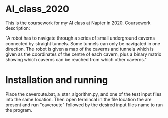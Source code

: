 # AI_class_2020
This is the coursework for my AI class at Napier in 2020. Coursework description:

"A robot has to navigate through a series of small underground caverns connected by straight 
tunnels. Some tunnels can only be navigated in one direction. The robot is given a map of the 
caverns and tunnels which is given as the coordinates of the centre of each cavern, plus a binary 
matrix showing which caverns can be reached from which other caverns."

# Installation and running

Place the caveroute.bat, a_star_algorithm.py, and one of the test input files into the same location. Then open termincal in
the file location the are present and run "caveroute" followed by the desired input files name to run the program.

